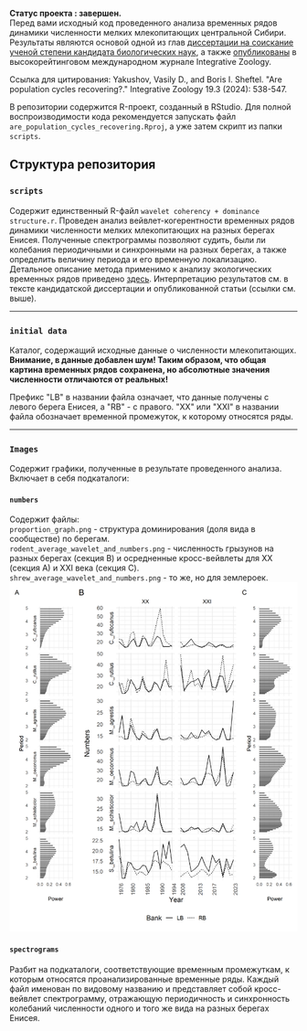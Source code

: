 **Статус проекта : завершен.** <br />
Перед вами исходный код проведенного анализа временных рядов динамики численности
мелких млекопитающих центральной Сибири. Результаты являются основой одной из глав
[диссертации на соискание ученой степени кандидата биологических наук](<https://sev-in.ru/sites/default/files/2024-12/%D0%AF%D0%BA%D1%83%D1%88%D0%BE%D0%B2_%D0%B4%D0%B8%D1%81%D1%81%D0%B5%D1%80%D1%82%D0%B0%D1%86%D0%B8%D1%8F_6.12.pdf>),
а также [опубликованы](https://onlinelibrary.wiley.com/doi/10.1111/1749-4877.12770) в высокорейтинговом международном журнале Integrative Zoology. <br />

Ссылка для цитирования: Yakushov, Vasily D., and Boris I. Sheftel. "Are population cycles recovering?." Integrative Zoology 19.3 (2024): 538-547. <br />

В репозитории содержится R-проект, созданный в RStudio. Для полной воспроизводимости кода рекомендуется запускать файл `are_population_cycles_recovering.Rproj`, а уже затем скрипт из папки `scripts`. <br />

## Структура репозитория

### `scripts`

Содержит единственный R-файл `wavelet coherency + dominance structure.r`. Проведен анализ вейвлет-когерентности временных рядов динамики численности мелких млекопитающих на разных берегах Енисея. Полученные спектрограммы позволяют судить, были ли колебания периодичными и синхронными на разных берегах, а также определить величину периода и его временную локализацию. Детальное описание метода применимо к анализу экологических временных рядов приведено [здесь](https://www.researchgate.net/publication/5529059_Wavelet_analysis_of_ecological_time_series). Интерпретацию результатов см. в тексте кандидатской диссертации и опубликованной статьи (ссылки см. выше).

---
### `initial data`
Каталог, содержащий исходные данные о численности млекопитающих. <br />
**Внимание, в данные добавлен шум! Таким образом, что общая картина временных рядов сохранена,
но абсолютные значения численности отличаются от реальных!** <br />

Префикс "LB" в названии файла означает, что данные получены с левого берега Енисея, а "RB" - с правого.
"XX" или "XXI" в названии файла обозначает временной промежуток, к которому относятся ряды.

---

### `Images`

Содержит графики, полученные в результате проведенного анализа.
Включает в себя подкаталоги: 
#### `numbers` 
Содержит файлы: <br /> 
`proportion_graph.png` - структура доминирования (доля вида в сообществе) по берегам. 
<br /> 
`rodent_average_wavelet_and_numbers.png` - численность грызунов на разных берегах (секция B)
и осредненные кросс-вейвлеты для XX (секция A) и XXI века (секция C). <br /> 
`shrew_average_wavelet_and_numbers.png` - то же, но для землероек. 
![Пример график](https://raw.githubusercontent.com/yakushov1/time_series_of_dynamics/refs/heads/main/images/numbers/rodent_average_wavelet_and_numbers.png)
#### `spectrograms` 
Разбит на подкаталоги, соответствующие временным промежуткам, 
к которым относятся проанализированные временные ряды. 
Каждый файл именован по видовому названию и представляет собой кросс-вейвлет спектрограмму,
отражающую периодичность и синхронность колебаний численности одного и того же вида на разных 
берегах Енисея.


